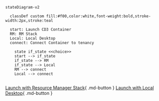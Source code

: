 ``` mermaid
stateDiagram-v2
  
  classDef custom fill:#f00,color:white,font-weight:bold,stroke-width:2px,stroke:teal

  start: Launch CD3 Container
  RM: RM Stack
  Local: Local Desktop
  connect: Connect Container to tenancy
  
    state if_state <<choice>>
    start --> if_state
    if_state --> RM
    if_state --> Local 
    RM --> connect
    Local --> connect
    
```

[Launch with Resource Manager Stack](singleclickdeploy.md){ .md-button } [Launch with Local Desktop](Launch_Docker_container.md){ .md-button }